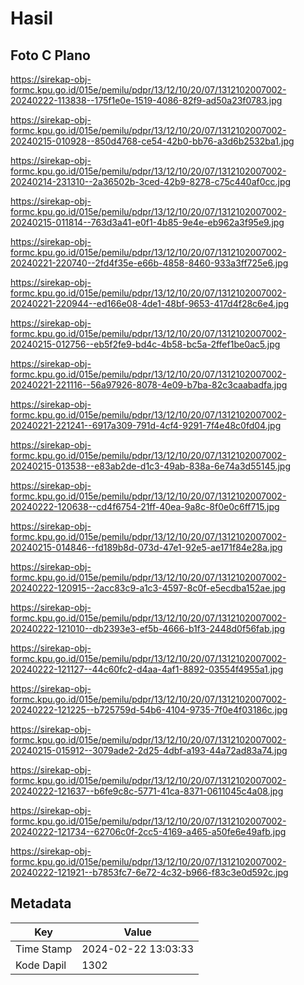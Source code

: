 # Hasil

## Foto C Plano

https://sirekap-obj-formc.kpu.go.id/015e/pemilu/pdpr/13/12/10/20/07/1312102007002-20240222-113838--175f1e0e-1519-4086-82f9-ad50a23f0783.jpg

https://sirekap-obj-formc.kpu.go.id/015e/pemilu/pdpr/13/12/10/20/07/1312102007002-20240215-010928--850d4768-ce54-42b0-bb76-a3d6b2532ba1.jpg

https://sirekap-obj-formc.kpu.go.id/015e/pemilu/pdpr/13/12/10/20/07/1312102007002-20240214-231310--2a36502b-3ced-42b9-8278-c75c440af0cc.jpg

https://sirekap-obj-formc.kpu.go.id/015e/pemilu/pdpr/13/12/10/20/07/1312102007002-20240215-011814--763d3a41-e0f1-4b85-9e4e-eb962a3f95e9.jpg

https://sirekap-obj-formc.kpu.go.id/015e/pemilu/pdpr/13/12/10/20/07/1312102007002-20240221-220740--2fd4f35e-e66b-4858-8460-933a3ff725e6.jpg

https://sirekap-obj-formc.kpu.go.id/015e/pemilu/pdpr/13/12/10/20/07/1312102007002-20240221-220944--ed166e08-4de1-48bf-9653-417d4f28c6e4.jpg

https://sirekap-obj-formc.kpu.go.id/015e/pemilu/pdpr/13/12/10/20/07/1312102007002-20240215-012756--eb5f2fe9-bd4c-4b58-bc5a-2ffef1be0ac5.jpg

https://sirekap-obj-formc.kpu.go.id/015e/pemilu/pdpr/13/12/10/20/07/1312102007002-20240221-221116--56a97926-8078-4e09-b7ba-82c3caabadfa.jpg

https://sirekap-obj-formc.kpu.go.id/015e/pemilu/pdpr/13/12/10/20/07/1312102007002-20240221-221241--6917a309-791d-4cf4-9291-7f4e48c0fd04.jpg

https://sirekap-obj-formc.kpu.go.id/015e/pemilu/pdpr/13/12/10/20/07/1312102007002-20240215-013538--e83ab2de-d1c3-49ab-838a-6e74a3d55145.jpg

https://sirekap-obj-formc.kpu.go.id/015e/pemilu/pdpr/13/12/10/20/07/1312102007002-20240222-120638--cd4f6754-21ff-40ea-9a8c-8f0e0c6ff715.jpg

https://sirekap-obj-formc.kpu.go.id/015e/pemilu/pdpr/13/12/10/20/07/1312102007002-20240215-014846--fd189b8d-073d-47e1-92e5-ae171f84e28a.jpg

https://sirekap-obj-formc.kpu.go.id/015e/pemilu/pdpr/13/12/10/20/07/1312102007002-20240222-120915--2acc83c9-a1c3-4597-8c0f-e5ecdba152ae.jpg

https://sirekap-obj-formc.kpu.go.id/015e/pemilu/pdpr/13/12/10/20/07/1312102007002-20240222-121010--db2393e3-ef5b-4666-b1f3-2448d0f56fab.jpg

https://sirekap-obj-formc.kpu.go.id/015e/pemilu/pdpr/13/12/10/20/07/1312102007002-20240222-121127--44c60fc2-d4aa-4af1-8892-03554f4955a1.jpg

https://sirekap-obj-formc.kpu.go.id/015e/pemilu/pdpr/13/12/10/20/07/1312102007002-20240222-121225--b725759d-54b6-4104-9735-7f0e4f03186c.jpg

https://sirekap-obj-formc.kpu.go.id/015e/pemilu/pdpr/13/12/10/20/07/1312102007002-20240215-015912--3079ade2-2d25-4dbf-a193-44a72ad83a74.jpg

https://sirekap-obj-formc.kpu.go.id/015e/pemilu/pdpr/13/12/10/20/07/1312102007002-20240222-121637--b6fe9c8c-5771-41ca-8371-0611045c4a08.jpg

https://sirekap-obj-formc.kpu.go.id/015e/pemilu/pdpr/13/12/10/20/07/1312102007002-20240222-121734--62706c0f-2cc5-4169-a465-a50fe6e49afb.jpg

https://sirekap-obj-formc.kpu.go.id/015e/pemilu/pdpr/13/12/10/20/07/1312102007002-20240222-121921--b7853fc7-6e72-4c32-b966-f83c3e0d592c.jpg


## Metadata

| Key        | Value               |
| ---------- | ------------------- |
| Time Stamp | 2024-02-22 13:03:33 |
| Kode Dapil | 1302                |



